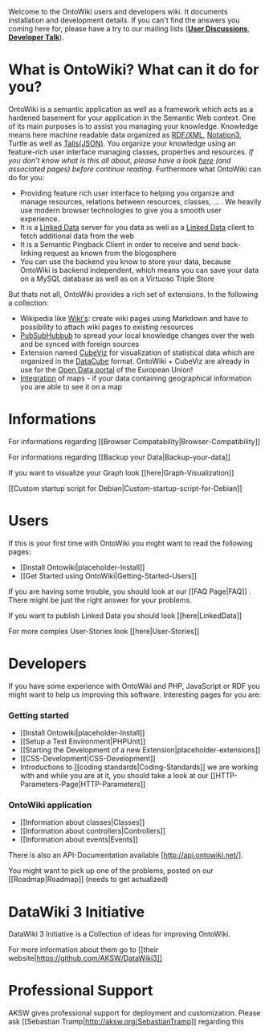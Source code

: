 Welcome to the OntoWiki users and developers wiki. It documents installation and development details. If you can't find the answers you coming here for, please have a try to our mailing lists ([**User Discussions**](http://groups.google.com/group/ontowiki-user), [**Developer Talk**](http://lists.informatik.uni-leipzig.de/mailman/listinfo/ontowiki-dev)). 

# What is OntoWiki? What can it do for you?

OntoWiki is a semantic application as well as a framework which acts as a hardened basement for your application in the Semantic Web context. One of its main purposes is to assist you managing your knowledge. Knowledge means here machine readable data organized as [RDF/XML](http://en.wikipedia.org/wiki/RDF/XML), [Notation3](http://en.wikipedia.org/wiki/Notation3), Turtle as well as [Talis(JSON)](http://docs.api.talis.com/platform-api/output-types/rdf-json). You organize your knowledge using an feature-rich user interface managing classes, properties and resources. *If you don't know what is this all about, please have a look [here](http://en.wikipedia.org/wiki/Semantic_Web) (and associated pages) before continue reading*. Furthermore what OntoWiki can do for you:
* Providing feature rich user interface to helping you organize and manage resources, relations between resources, classes, ... . We heavily use modern browser technologies to give you a smooth user experience.
* It is a [Linked Data](http://www.w3.org/standards/semanticweb/data) server for you data as well as a [Linked Data](http://www.w3.org/standards/semanticweb/data) client to fetch additional data from the web
* It is a Semantic Pingback Client in order to receive and send back-linking request as known from the blogosphere
* You can use the backend you know to store your data, because OntoWiki is backend independent, which means you can save your data on a MySQL database as well as on a Virtuoso Triple Store

But thats not all, OntoWiki provides a rich set of extensions. In the following a collection:
* Wikipedia like [Wiki's](https://github.com/AKSW/article.ontowiki/wiki): create wiki pages using Markdown and have to possibility to attach wiki pages to existing resources
* [PubSubHubbub](https://github.com/AKSW/pubsub.ontowiki#pubsubontowiki) to spread your local knowledge changes over the web and be synced with foreign sources 
* Extension named [CubeViz](https://github.com/AKSW/cubeviz.ontowiki/wiki) for visualization of statistical data which are organized in the [DataCube](http://www.w3.org/TR/vocab-data-cube/) format. OntoWiki + CubeViz are already in use for the [Open Data portal](http://open-data.europa.eu/en/apps) of the European Union!
* [Integration](https://github.com/AKSW/map.ontowiki) of maps - if your data containing geographical information you are able to see it on a map

# Informations

For informations regarding [[Browser Compatability|Browser-Compatibility]]

For informations regarding [[Backup your Data|Backup-your-data]] 

If you want to visualize your Graph look [[here|Graph-Visualization]]

[[Custom startup script for Debian|Custom-startup-script-for-Debian]]

# Users

If this is your first time with OntoWiki you might want to read the following pages:
* [[Install Ontowiki|placeholder-Install]]
* [[Get Started using OntoWiki|Getting-Started-Users]]

If you are having some trouble, you should look at our [[FAQ Page|FAQ]] . There might be just the right answer for your problems.

If you want to publish Linked Data you should look [[here|LinkedData]]

For more complex User-Stories look [[here|User-Stories]]

# Developers

If you have some experience with OntoWiki and PHP, JavaScript or RDF you might want to help us improving this software. Interesting pages for you are:

### Getting started
* [[Install Ontowiki|placeholder-Install]]
* [[Setup a Test Environment|PHPUnit]]
* [[Starting the Development of a new Extension|placeholder-extensions]]
* [[CSS-Development|CSS-Development]]
* Introductions to [[coding standards|Coding-Standards]] we are working with and while you are at it, you should take a look at our [[HTTP-Parameters-Page|HTTP-Parameters]]

### OntoWiki application
* [[Information about classes|Classes]]
* [[Information about controllers|Controllers]]
* [[Information about events|Events]]

There is also an API-Documentation available [http://api.ontowiki.net/].

You might want to pick up one of the problems, posted on our [[Roadmap|Roadmap]] (needs to get actualized)

# DataWiki 3 Initiative

DataWiki 3 Initiative is a Collection of ideas for improving OntoWiki.

For more information about them go to [[their website|https://github.com/AKSW/DataWiki3]]

# Professional Support
AKSW gives professional support for deployment and customization. Please ask [[Sebastian Tramp|http://aksw.org/SebastianTramp]] regarding this